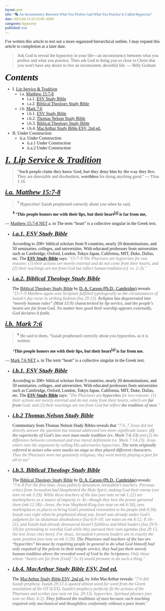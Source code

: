 ```yaml
---
layout: post
title: "🎭 An Inconsistency Between What You Profess And What You Practice Is Called Hypocrisy"
date: 2023-04-15 01:15:00 -0500
categories: hypocrisy
published: true
---
```


<style>
    * {
        font-family:'Times New Roman', Times, serif;
    }
</style>

<!-- 🃏 -->

I've written this article to test out a more organized hierarchical outline. I may expand this article to completion at a later date.

> Ask God to reveal the hypocrisy in your life&mdash;an inconsistency between what you profess and what you practice. Then ask God to bring you so close to Christ that you won't have any desire to live an inconsistent, deceitful life. &mdash; Billy Graham

<a name="contents" style="font-family:'Times New Roman',Times,serif;font-style:italic;font-weight:bold;font-size:2.1em;color:black;">Contents</a>

- I. <a href="#lipservice">Lip Service & Tradition</a>
    - i.a. <a href="#mt15:7-8">Matthew 15:7-8</a>
        - i.a.1. <a href="#ESVSBia1">ESV Study Bible</a>
        - i.a.2. <a href="#BTSBia2">Biblical Theology Study Bible</a>
    - i.b. <a href="#mk7:6">Mark 7:6</a>
        - i.b.1. <a href="#ESVSBib1">ESV Study Bible</a>
        - i.b.2. <a href="#TNSBib2">Thomas Nelson Study Bible</a>
        - i.b.3. <a href="#BTSBib3">Biblical Theology Study Bible</a>
        - i.b.4. <a href="#JMSBib4">MacArthur Study Bible ESV, 2nd ed.</a>
- II. Under Construction
    - ii.a. Under Construction
        - ii.a.1 Under Construction
        - ii.a.2 Under Construction

<a name="lipservice" href="#contents" style="font-family:'Times New Roman',Times,serif;font-style:italic;font-weight:bold;font-size:2.1em;">I. Lip Service & Tradition</a>

<!-- Mark 7:6; 12:13-17 -->

> "**Such people claim they know God, but they deny him by the way they live.** They are detestable and disobedient, **worthless** for doing anything good." &mdash; Titus 1:16


<a name="mt15:7-8" href="#contents" style="font-family:'Times New Roman',Times,serif;font-style:italic;font-weight:bold;font-size:1.6em;">i.a. Matthew 15:7-8</a>

> <sup style="font-weight:bold;">7</sup> Hypocrites! Isaiah prophesied correctly about you when he said,
>
<span style="font-weight:bold;margin-left:25px;"><sup>8</sup> ‘This people honors me with their lips, but their heart<sup><a href="https://www.biblegateway.com/passage/?search=Matthew+15%3A7-8&version=NET">[a]</a></sup> is far from me,</span>
>
&mdash; <a href="https://www.biblegateway.com/passage/?search=Matthew+15%3A7-8&version=NET">Matthew 15:7-8 NET</a> a. tn The term “heart” is a collective singular in the Greek text.

<!-- - <a name="ESVSBia1" href="#contents" style="font-family:'Times New Roman',Times,serif;font-style:italic;font-weight:bold;font-size:1.4em;">i.a.1. <a href="https://amzn.to/3WsN0Uw" style="font-family:'Times New Roman',Times,serif;font-style:italic;font-weight:bold;font-size:1.4em;">ESV Study Bible</a></a> -->

- <a name="ESVSBia1" href="#contents" style="font-family:'Times New Roman',Times,serif;font-style:italic;font-weight:bold;font-size:1.4em;">i.a.1. ESV Study Bible</a>

    According to 200+ biblical scholars from 9 countries, nearly 20 denominations, and 50 seminaries, colleges, and universities. With educated professors from universities such as Cambridge, Oxford, London, Tokyo Japan, California, MIT, Duke, Dallas, etc. The [**ESV Study Bible**](https://amzn.to/3WsN0Uw) says: <span style="font-style:italic;color:#828282;">"15:7–9 The Pharisees are hypocrites for two reasons: (1) their actions are merely external and do not come from their hearts, and (2) their teachings are not from God but reflect human tradition (cf. vv. 2–3)."</span>

<!-- - <span style="font-family:'Times New Roman',Times,serif;font-style:italic;font-weight:bold;font-size:1.4em;">i.a.2. <a href="https://amzn.to/417o3A0">Biblical Theology Study Bible</a></span> -->

- <a name="BTSBia2" href="#contents" style="font-family:'Times New Roman',Times,serif;font-style:italic;font-weight:bold;font-size:1.4em;">i.a.2. Biblical Theology Study Bible</a>

    The <a href="https://amzn.to/417o3A0">Biblical Theology Study Bible</a> by <a href="https://www.crossway.org/authors/d-a-carson/" style="color:black;">D. A. Carson (Ph.D., Cambridge)</a> reveals: <span style="font-style:italic;color:#828282;"> "15:7–9 Matthew again sees Scripture fulfilled typologically as the circumstances of Isaiah’s day recur in striking fashion (Isa 29:13). <span style="font-weight:bold;">Religion has degenerated into “merely human rules” (Matt 15:9) characterized by lip service, and the people’s hearts are far from God. No matter how good their worship appears externally, God declares it futile.</span></span>

<a name="mk7:6" href="#contents" style="font-family:'Times New Roman',Times,serif;font-style:italic;font-weight:bold;font-size:1.6em;">i.b. Mark 7:6</a>

> <sup style="font-weight:bold;">6</sup> He said to them, “Isaiah prophesied correctly about you hypocrites, as it is written:
>
<span style="font-weight:bold;margin-left:25px;">‘This people honors me with their lips, but their heart<sup><a href="https://www.biblegateway.com/passage/?search=Mark+7%3A6%3B+12%3A13-17&version=NET">[a]</a></sup> is far from me.</span>
>
&mdash; <a href="https://www.biblegateway.com/passage/?search=Mark+7%3A6%3B+12%3A13-17&version=NET">Mark 7:6 NET</a> a. tn The term “heart” is a collective singular in the Greek text.

<!-- - <span style="font-family:'Times New Roman',Times,serif;font-style:italic;font-weight:bold;font-size:1.4em;">i.b.1. <a href="https://amzn.to/3WsN0Uw">ESV Study Bible</a></span> -->

- <a name="ESVSBib1" href="#contents" style="font-family:'Times New Roman',Times,serif;font-style:italic;font-weight:bold;font-size:1.4em;">i.b.1. ESV Study Bible</a>

    According to 200+ biblical scholars from 9 countries, nearly 20 denominations, and 50 seminaries, colleges, and universities. With educated professors from universities such as Cambridge, Oxford, London, Tokyo Japan, California, MIT, Duke, Dallas, etc. The [**ESV Study Bible**](https://amzn.to/3WsN0Uw) says: <span style="font-style:italic;color:#828282;">"The Pharisees are **hypocrites** for two reasons: (1) their actions are merely external and do not come from their hearts, which are **far from** God; and (2) their teachings are not from God but reflect **the tradition of men**."</span>

- <a name="TNSBib2" href="#contents" style="font-family:'Times New Roman',Times,serif;font-style:italic;font-weight:bold;font-size:1.4em;">i.b.2 Thomas Nelson Study Bible</a>

    Commentary from Thomas Nelson Study Bibles reveals that <span style="font-style:italic;color:#828282;">"7:6, 7 Jesus did not directly answer the question but instead addressed two more significant issues: <span style="font-weight:bold;">(1) the superiority of God’s law over man-made tradition (vv. Mark 7:6-13)</span> and (2) the difference between ceremonial and true moral defilement (vv. Mark 7:14-23). Jesus enters into the argument by calling His adversaries hypocrites. **The term originally referred to actors who wore masks on stage as they played different characters.** Thus the Pharisees were not genuinely religious; they were merely playing a part for all to see"</span>

<!-- - <span style="font-family:'Times New Roman',Times,serif;font-style:italic;font-weight:bold;font-size:1.4em;">i.b.3. <a href="https://amzn.to/417o3A0">Biblical Theology Study Bible</a></span> -->

- <a name="BTSBib3" href="#contents" style="font-family:'Times New Roman',Times,serif;font-style:italic;font-weight:bold;font-size:1.4em;">i.b.3. Biblical Theology Study Bible</a>

    The <a href="https://amzn.to/417o3A0">Biblical Theology Study Bible</a> by <a href="https://www.crossway.org/authors/d-a-carson/" style="color:black;">D. A. Carson (Ph.D., Cambridge)</a> reveals: <span style="font-style:italic;color:#828282;"> "7:6–8 For the first time, Jesus publicly denounces Jerusalem’s teachers. Previous critics from Jerusalem had blasphemed the Holy Spirit, making God their enemy (see note on mk 3:29). While these teachers of the law (see note on mk 1:22) see marketplaces as a source of impurity (v. 4)—though they love the praise garnered there (mk 12:38)—Jesus, the true Shepherd-King (see note on mk 6:34), sees marketplaces as places to bring God’s promised restoration to his people (mk 6:56). Isaiah was right when he prophesied about you. Israel was already under God’s judgment for its idolatrous disobedience (Isa 6:9–10; see notes on mk 4:12; 8:16–21), and Isaiah had already denounced Israel’s faithless and blind leaders (Isa 29:9–10) for pretending to worship God while they pursued their own agendas (Isa 29:13, the text Jesus cites here). For Jesus, Jerusalem’s present leaders are in exactly the same position (see note on mk 3:29). <span style="font-weight:bold;">The Pharisees and teachers of the law are “hypocrites” because by requiring people in general to do what God himself had only required of the priests in their temple service, they had put their merely human tradition above the revealed word of God in the Scriptures.</span> Only those whose “hearts are far from [God]” (v. 6) would presume to do such a thing."</span>

<!-- - <span style="font-family:'Times New Roman',Times,serif;font-style:italic;font-weight:bold;font-size:1.4em;">i.b.4. <a href="https://amzn.to/3UFP1g2">MacArthur Study Bible ESV, 2nd ed.</a></span> -->

- <a name="JMSBib4" href="#contents" style="font-family:'Times New Roman',Times,serif;font-style:italic;font-weight:bold;font-size:1.4em;">i.b.4. MacArthur Study Bible ESV, 2nd ed.</a>

    The <a href="https://amzn.to/3UFP1g2">MacArthur Study Bible ESV, 2nd ed.</a> by John MacArthur reveals: <span style="font-style:italic;color:#828282;">"7:6 did Isaiah prophesy. Isaiah 29:13 is quoted almost word for word from the Greek translation of the OT (LXX). Isaiah’s prophecy perfectly fit the actions of the Pharisees and scribes (see note on Isa. 29:13). hypocrites. Spiritual phonies (see note on Matt. 6:2). <span style="font-weight:bold;">They followed the traditions of men because such teaching required only mechanical and thoughtless conformity without a pure heart.</span>"</span>

<!-- <span style="font-family:'Times New Roman',Times,serif;font-style:italic;font-weight:bold;font-size:1.4em;">i.b. Mark 12:13-17</span> -->

<!-- <span style="font-family:Times New Roman,Times,serif;font-style:italic;font-weight:bold;font-size:2.1em;">The Gospel Of Luke</span> -->

<!-- Luke 6:42; 11:37-38,39-44; 12:1,54-56; 13:15-16; 18:9-14; 20:20-26 -->

<!-- verses = [
    "Matthew 6:2", 
    "Matthew 6:5", 
    "Matthew 6:16", 
    "Matthew 7:5", 
    "Matthew 15:7", 
    "Matthew 16:3", 
    "Matthew 22:18", 
    "Matthew 22:20-22", 
    "Matthew 23:13-15", 
    "Matthew 23:23", 
    "Matthew 23:25", 
    "Matthew 23:27-28", 
    "Matthew 23:29-32", 
    "Mark 7:6", 
    "Luke 6:42", 
    "Luke 11:39-44", no parallel
    "Luke 12:56", 
    "Luke 13:15-16", 
    "Luke 20:20-26"
    "Matthew 23:14", 
    "Matthew 23:16-22", 
    "Matthew 23:24", 
    "Matthew 23:33", 
    "Matthew 24:51", 
    "Mark 12:13-17", 
    "Luke 11:37-38",
    "Luke 12:1", 
    "Luke 12:54-56", 
    "Luke 18:9-14"
] -->

<script>
    var refTagger = {
        settings: {
            bibleVersion: 'ESV'
        }
    }; 

    (function(d, t) {
        var n=d.querySelector('[nonce]');
        refTagger.settings.nonce = n && (n.nonce||n.getAttribute('nonce'));
        var g = d.createElement(t), s = d.getElementsByTagName(t)[0];
        g.src = 'https://api.reftagger.com/v2/RefTagger.js';
        g.nonce = refTagger.settings.nonce;
        s.parentNode.insertBefore(g, s);
    }(document, 'script'));
</script>